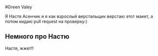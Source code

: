 #Green Valey

Я Настя Асенчик и я как взрослый верстальщик верстаю этот макет, а потом кидаю pull request на проверку:)

## Немного про Настю

Настя, жжет!!